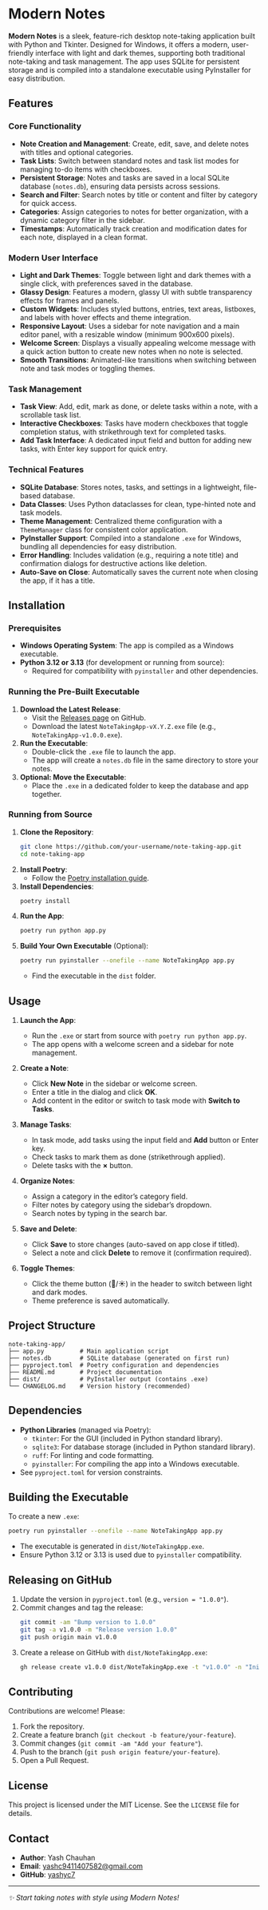 # Modern Notes

**Modern Notes** is a sleek, feature-rich desktop note-taking application built with Python and Tkinter. Designed for Windows, it offers a modern, user-friendly interface with light and dark themes, supporting both traditional note-taking and task management. The app uses SQLite for persistent storage and is compiled into a standalone executable using PyInstaller for easy distribution.

## Features

### Core Functionality
- **Note Creation and Management**: Create, edit, save, and delete notes with titles and optional categories.
- **Task Lists**: Switch between standard notes and task list modes for managing to-do items with checkboxes.
- **Persistent Storage**: Notes and tasks are saved in a local SQLite database (`notes.db`), ensuring data persists across sessions.
- **Search and Filter**: Search notes by title or content and filter by category for quick access.
- **Categories**: Assign categories to notes for better organization, with a dynamic category filter in the sidebar.
- **Timestamps**: Automatically track creation and modification dates for each note, displayed in a clean format.

### Modern User Interface
- **Light and Dark Themes**: Toggle between light and dark themes with a single click, with preferences saved in the database.
- **Glassy Design**: Features a modern, glassy UI with subtle transparency effects for frames and panels.
- **Custom Widgets**: Includes styled buttons, entries, text areas, listboxes, and labels with hover effects and theme integration.
- **Responsive Layout**: Uses a sidebar for note navigation and a main editor panel, with a resizable window (minimum 900x600 pixels).
- **Welcome Screen**: Displays a visually appealing welcome message with a quick action button to create new notes when no note is selected.
- **Smooth Transitions**: Animated-like transitions when switching between note and task modes or toggling themes.

### Task Management
- **Task View**: Add, edit, mark as done, or delete tasks within a note, with a scrollable task list.
- **Interactive Checkboxes**: Tasks have modern checkboxes that toggle completion status, with strikethrough text for completed tasks.
- **Add Task Interface**: A dedicated input field and button for adding new tasks, with Enter key support for quick entry.

### Technical Features
- **SQLite Database**: Stores notes, tasks, and settings in a lightweight, file-based database.
- **Data Classes**: Uses Python dataclasses for clean, type-hinted note and task models.
- **Theme Management**: Centralized theme configuration with a `ThemeManager` class for consistent color application.
- **PyInstaller Support**: Compiled into a standalone `.exe` for Windows, bundling all dependencies for easy distribution.
- **Error Handling**: Includes validation (e.g., requiring a note title) and confirmation dialogs for destructive actions like deletion.
- **Auto-Save on Close**: Automatically saves the current note when closing the app, if it has a title.

## Installation

### Prerequisites
- **Windows Operating System**: The app is compiled as a Windows executable.
- **Python 3.12 or 3.13** (for development or running from source):
  - Required for compatibility with `pyinstaller` and other dependencies.

### Running the Pre-Built Executable
1. **Download the Latest Release**:
   - Visit the [Releases page](https://github.com/your-username/note-taking-app/releases) on GitHub.
   - Download the latest `NoteTakingApp-vX.Y.Z.exe` file (e.g., `NoteTakingApp-v1.0.0.exe`).
2. **Run the Executable**:
   - Double-click the `.exe` file to launch the app.
   - The app will create a `notes.db` file in the same directory to store your notes.
3. **Optional: Move the Executable**:
   - Place the `.exe` in a dedicated folder to keep the database and app together.

### Running from Source
1. **Clone the Repository**:
   ```bash
   git clone https://github.com/your-username/note-taking-app.git
   cd note-taking-app
   ```
2. **Install Poetry**:
   - Follow the [Poetry installation guide](https://python-poetry.org/docs/#installation).
3. **Install Dependencies**:
   ```bash
   poetry install
   ```
4. **Run the App**:
   ```bash
   poetry run python app.py
   ```
5. **Build Your Own Executable** (Optional):
   ```bash
   poetry run pyinstaller --onefile --name NoteTakingApp app.py
   ```
   - Find the executable in the `dist` folder.

## Usage

1. **Launch the App**:
   - Run the `.exe` or start from source with `poetry run python app.py`.
   - The app opens with a welcome screen and a sidebar for note management.

2. **Create a Note**:
   - Click **New Note** in the sidebar or welcome screen.
   - Enter a title in the dialog and click **OK**.
   - Add content in the editor or switch to task mode with **Switch to Tasks**.

3. **Manage Tasks**:
   - In task mode, add tasks using the input field and **Add** button or Enter key.
   - Check tasks to mark them as done (strikethrough applied).
   - Delete tasks with the **×** button.

4. **Organize Notes**:
   - Assign a category in the editor’s category field.
   - Filter notes by category using the sidebar’s dropdown.
   - Search notes by typing in the search bar.

5. **Save and Delete**:
   - Click **Save** to store changes (auto-saved on app close if titled).
   - Select a note and click **Delete** to remove it (confirmation required).

6. **Toggle Themes**:
   - Click the theme button (🌙/☀️) in the header to switch between light and dark modes.
   - Theme preference is saved automatically.

## Project Structure

```
note-taking-app/
├── app.py          # Main application script
├── notes.db        # SQLite database (generated on first run)
├── pyproject.toml  # Poetry configuration and dependencies
├── README.md       # Project documentation
├── dist/           # PyInstaller output (contains .exe)
└── CHANGELOG.md    # Version history (recommended)
```

## Dependencies
- **Python Libraries** (managed via Poetry):
  - `tkinter`: For the GUI (included in Python standard library).
  - `sqlite3`: For database storage (included in Python standard library).
  - `ruff`: For linting and code formatting.
  - `pyinstaller`: For compiling the app into a Windows executable.
- See `pyproject.toml` for version constraints.

## Building the Executable
To create a new `.exe`:
```bash
poetry run pyinstaller --onefile --name NoteTakingApp app.py
```
- The executable is generated in `dist/NoteTakingApp.exe`.
- Ensure Python 3.12 or 3.13 is used due to `pyinstaller` compatibility.

## Releasing on GitHub
1. Update the version in `pyproject.toml` (e.g., `version = "1.0.0"`).
2. Commit changes and tag the release:
   ```bash
   git commit -am "Bump version to 1.0.0"
   git tag -a v1.0.0 -m "Release version 1.0.0"
   git push origin main v1.0.0
   ```
3. Create a release on GitHub with `dist/NoteTakingApp.exe`:
   ```bash
   gh release create v1.0.0 dist/NoteTakingApp.exe -t "v1.0.0" -n "Initial release with note and task features"
   ```

## Contributing
Contributions are welcome! Please:
1. Fork the repository.
2. Create a feature branch (`git checkout -b feature/your-feature`).
3. Commit changes (`git commit -am "Add your feature"`).
4. Push to the branch (`git push origin feature/your-feature`).
5. Open a Pull Request.

## License
This project is licensed under the MIT License. See the `LICENSE` file for details.

## Contact
- **Author**: Yash Chauhan
- **Email**: yashc9411407582@gmail.com
- **GitHub**: [yashyc7](https://github.com/yashyc7)

---

*✨ Start taking notes with style using Modern Notes!*